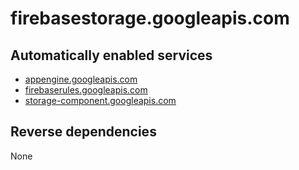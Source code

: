 # firebasestorage.googleapis.com

## Automatically enabled services

* [appengine.googleapis.com](../appengine.googleapis.com/)
* [firebaserules.googleapis.com](../firebaserules.googleapis.com/)
* [storage-component.googleapis.com](../storage-component.googleapis.com/)

## Reverse dependencies

None
